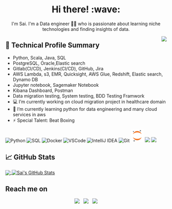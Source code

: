 <h1 align='center'> Hi there! :wave:</h1>
<p align='center'>
I'm Sai. I'm a Data engineer 👨‍💻 who is passionate about  learning niche technologies and finding insights of data.
</p>

<img align="right" src="https://github.com/saikumar716/saikumar716/readme.gif" />


## 🔧 Technical Profile Summary
* Python, Scala, Java, SQL
* PostgreSQL, Oracle,Elastic search
* Gitlab(CI/CD), Jenkins(CI/CD), GitHub, Jira
* AWS Lambda, s3, EMR, Quicksight, AWS Glue, Redshift, Elastic search, Dynamo DB
* Jupyter notebook, Sagemaker Notebook
*  Kibana Dashboard, Postman
* Data migration testing, System testing, BDD Testing Framwork
* 💻 I’m currently working on cloud migration project in healthcare domain
* 🌱 I’m currently learning python for data engineering and many cloud services in aws
* ⚡ Special Talent: Beat Boxing
<p>
  <img alt="Python" src="https://img.shields.io/badge/-Python-3776AB?style=flat-square&logo=python&logoColor=white" />  
  <img alt="SQL" src="https://img.shields.io/badge/-SQL-4479A1?style=flat-square&logo=mysql&logoColor=black&textColor=black" />
  <img alt="Docker" src="https://img.shields.io/badge/-Docker-2496ED?style=flat-square&logo=docker&logoColor=white" />
  <img alt="VSCode" src="https://img.shields.io/badge/-VS%20Code-007ACC?style=flat-square&logo=visual-studio-code&logoColor=white" />
  <img alt="IntelliJ IDEA" src="https://img.shields.io/badge/-IntelliJ%20IDEA-5e2495?style=flat-square&logo=jetbrains&logoColor=white" />
  <img alt="Git" src="https://img.shields.io/badge/-git-F05032?style=flat-square&logo=git&logoColor=white" />
  <img src="https://raw.githubusercontent.com/github/explore/80688e429a7d4ef2fca1e82350fe8e3517d3494d/topics/jupyter-notebook/jupyter-notebook.png" alt="IPYNB" width="40"       height="40"/>
  <img height="30" src="https://raw.githubusercontent.com/dereknguyen269/dereknguyen269/master/images/postgresql.png">
  <img height="30" src="https://raw.githubusercontent.com/dereknguyen269/dereknguyen269/master/images/aws.png">
</p>

## &#x1f4c8; GitHub Stats
<a href="https://github.com/saikumar716/saikumar716">
  <img align="center" src="https://github-readme-stats.vercel.app/api/top-langs/?username=saikumar716&hide=java,html&title_color=ffffff&text_color=c9cacc&icon_color=2bbc8a&bg_color=1d1f21" />
</a>
<a href="https://github.com/saikumar716/saikumar716">
  <img align="center" src="https://github-readme-stats.vercel.app/api?username=saikumar716&show_icons=true&line_height=27&count_private=true&title_color=ffffff&text_color=c9cacc&icon_color=2bbc8a&bg_color=1d1f21" alt="Sai's GitHub Stats" />
</a>
 
##  Reach me on                                            
<p align='center'>
<a href="https://twitter.com/saicrystalhear"><img height="30" src="https://github.com/WaylonWalker/WaylonWalker/blob/main/icon/twitter.png?raw=true"></a>&nbsp;&nbsp;
<a href="https://instagram.com/saikumar716"><img height="30" src="https://github.com/WaylonWalker/WaylonWalker/blob/main/icon/instagram.jpg?raw=true"></a>&nbsp;&nbsp;
<a href="https://www.linkedin.com/in/saikumar-andhavarapu/"><img height="30" src="https://github.com/WaylonWalker/WaylonWalker/blob/main/icon/linkedin.png?raw=true"></a>
</p>

